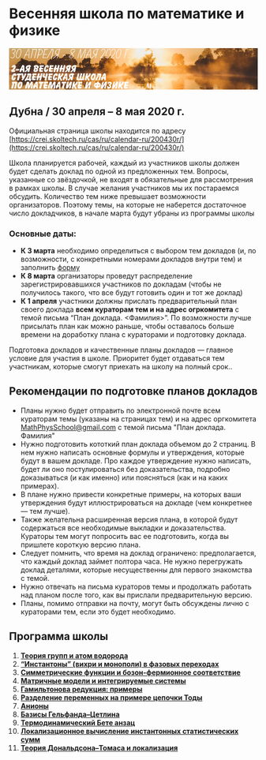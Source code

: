 # Весенняя школа по математике и физике

![Весенняя школа по математике и физике](./conf200430.jpg)

## Дубна / 30 апреля – 8 мая 2020 г.

Официальная страница школы находится по адресу [https://crei.skoltech.ru/cas/ru/calendar-ru/200430r/](https://crei.skoltech.ru/cas/ru/calendar-ru/200430r/)

Школа планируется рабочей, каждый из участников школы должен будет сделать доклад по одной из предложенных тем. Вопросы, указанные со звёздочкой, не входят в обязательные для рассмотрения в рамках школы. В случае желания участников мы их постараемся обсудить. Количество тем ниже превышает возможности организаторов. Поэтому темы, на которые не наберется достаточное число докладчиков, в начале марта будут убраны из программы школы

### Основные даты:
-  **К 3 марта** необходимо определиться с выбором тем докладов (и, по возможности, с конкретными номерами докладов внутри тем) и заполнить [форму](https://docs.google.com/forms/d/e/1FAIpQLSeW2S15pqZi3r3237gk7neTAmrCwYKqy9bFb03FNtfdSmGBmw/viewform)
-  **К 8 марта** организаторы проведут распределение зарегистрировавшихся участников по докладам (чтобы не получилось такого, что все будут готовить один и тот же доклад)
- **К 1 апреля** участники должны прислать предварительный план своего доклада **всем кураторам тем и на адрес огркомитета** с темой письма “План доклада. <Фамилия>”. По возможности лучше присылать план как можно раньше, чтобы оставалось больше времени на доработку плана с кураторами и подготовку доклада.

Подготовка докладов и качественные планы докладов — главное условие для участия в школе. Приоритет будет отдаваться тем участникам, которые смогут приехать на школу на полный срок..


## Рекомендации по подготовке планов докладов

- Планы нужно будет отправить по электронной почте всем кураторам темы (указаны на страницах тем) и на адрес оргкомитета <MathPhysSchool@gmail.com> с темой письма "План доклада. Фамилия"
- Нужно подготовить кототкий план доклада объемом до 2 страниц. В нем нужно написать основные формулы и утверждения, которые будут в вашем докладе. Про каждое утверждение нужно написать, будет ли оно постулироваться без доказательства, подробно доказываться (и как именно) или поясняться (как и на каких примерах).
- В плане нужно привести конкретные примеры, на которых ваши утверждения будут иллюстрироваться на докладе (чем конкретнее — тем лучше).
- Также желательна расширенная версия плана, в которой будут содержаться все необходимые выкладки и доказательства. Кураторы тем могут попросить вас ее подготовить, когда вы пришлете короткую версию плана.
- Следует помнить, что время на доклад ограничено: предполагается, что каждый доклад займет полтора часа. Не нужно перегружать доклад деталями, которые несущественны для первого знакомства с темой.
- Нужно отвечать на письма кураторов темы и продолжать работать над планом после того, как вы прислали предварительную версию.
- Планы, помимо отправки на почту, могут быть обсуждены лично с кураторами тем, если это будет необходимо.


## Программа школы

1. [__Теория групп и атом водорода__](./hydrogen.md)
1. [__“Инстантоны” (вихри и монополи) в фазовых переходах__](./BKT.md)
1. [__Симметрические функции и бозон-фермионное соответствие__](./boson_fermion.md)
1. [__Матричные модели и интегрируемые системы__](./matrix_models.md)
1. [__Гамильтонова редукция: примеры__](./hamiltonian_reduction.md)
1. [__Разделение переменных на примере цепочки Тоды__](./sep_var.md)
1. [__Анионы__](./anyons.md)
1. [__Базисы Гельфанда–Цетлина__](./Gelfand_Tsetlin.md)
1. [__Термодинамический Бете анзац__](./tba.md)
1. [__Локализационное вычисление инстантонных статистических сумм__](./localization.md)
1. [__Теория Дональдсона–Томаса и локализация__](./DT.md)

